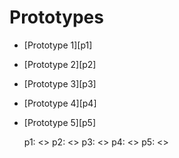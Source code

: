 # Prototypes

* [Prototype 1][p1]
* [Prototype 2][p2]
* [Prototype 3][p3]
* [Prototype 4][p4]
* [Prototype 5][p5]

  p1: <>
  p2: <>
  p3: <>
  p4: <>
  p5: <>
